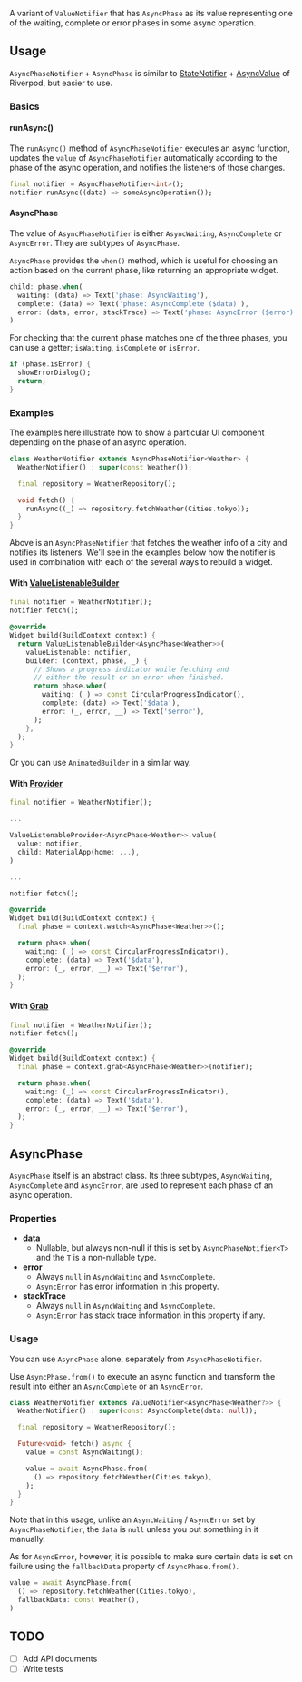 A variant of `ValueNotifier` that has `AsyncPhase` as its value representing one of
the waiting, complete or error phases in some async operation.

## Usage

`AsyncPhaseNotifier` + `AsyncPhase` is similar to [StateNotifier][state_notifier] +
[AsyncValue][async_value] of Riverpod, but easier to use.

[state_notifier]: https://pub.dev/packages/state_notifier
[async_value]: https://pub.dev/documentation/riverpod/latest/riverpod/AsyncValue-class.html

### Basics

#### runAsync()

The `runAsync()` method of `AsyncPhaseNotifier` executes an async function, updates
the `value` of `AsyncPhaseNotifier` automatically according to the phase of the
async operation, and notifies the listeners of those changes.

```dart
final notifier = AsyncPhaseNotifier<int>();
notifier.runAsync((data) => someAsyncOperation());
```

#### AsyncPhase

The value of `AsyncPhaseNotifier` is either `AsyncWaiting`, `AsyncComplete` or
`AsyncError`. They are subtypes of `AsyncPhase`.

`AsyncPhase` provides the `when()` method, which is useful for choosing an action
based on the current phase, like returning an appropriate widget.

```dart
child: phase.when(
  waiting: (data) => Text('phase: AsyncWaiting'),
  complete: (data) => Text('phase: AsyncComplete ($data)'),
  error: (data, error, stackTrace) => Text('phase: AsyncError ($error)'),
)
```

For checking that the current phase matches one of the three phases, you can use
a getter; `isWaiting`, `isComplete` or `isError`.

```dart
if (phase.isError) {
  showErrorDialog();
  return;
}
```

### Examples

The examples here illustrate how to show a particular UI component depending on the
phase of an async operation. 

```dart
class WeatherNotifier extends AsyncPhaseNotifier<Weather> {
  WeatherNotifier() : super(const Weather());

  final repository = WeatherRepository();

  void fetch() {
    runAsync((_) => repository.fetchWeather(Cities.tokyo));
  }
}
```

Above is an `AsyncPhaseNotifier` that fetches the weather info of a city and notifies
its listeners. We'll see in the examples below how the notifier is used in combination
with each of the several ways to rebuild a widget.

#### With [ValueListenableBuilder][value_listenable_builder]

[value_listenable_builder]: https://api.flutter.dev/flutter/widgets/ValueListenableBuilder-class.html

```dart
final notifier = WeatherNotifier();
notifier.fetch();
```

```dart
@override
Widget build(BuildContext context) {
  return ValueListenableBuilder<AsyncPhase<Weather>>(
    valueListenable: notifier,
    builder: (context, phase, _) {
      // Shows a progress indicator while fetching and
      // either the result or an error when finished.
      return phase.when(
        waiting: (_) => const CircularProgressIndicator(),
        complete: (data) => Text('$data'),
        error: (_, error, __) => Text('$error'),
      );
    },
  ); 
}
```

Or you can use `AnimatedBuilder` in a similar way.

#### With [Provider][provider]

[provider]: https://pub.dev/packages/provider

```dart
final notifier = WeatherNotifier();

...

ValueListenableProvider<AsyncPhase<Weather>>.value(
  value: notifier,
  child: MaterialApp(home: ...),
)

...

notifier.fetch();
```

```dart
@override
Widget build(BuildContext context) {
  final phase = context.watch<AsyncPhase<Weather>>();

  return phase.when(
    waiting: (_) => const CircularProgressIndicator(),
    complete: (data) => Text('$data'),
    error: (_, error, __) => Text('$error'),
  );
}
```

#### With [Grab][grab]

[grab]: https://pub.dev/packages/grab

```dart
final notifier = WeatherNotifier();
notifier.fetch();
```

```dart
@override
Widget build(BuildContext context) {
  final phase = context.grab<AsyncPhase<Weather>>(notifier);

  return phase.when(
    waiting: (_) => const CircularProgressIndicator(),
    complete: (data) => Text('$data'),
    error: (_, error, __) => Text('$error'),
  );
}
```

## AsyncPhase

`AsyncPhase` itself is an abstract class. Its three subtypes, `AsyncWaiting`, `AsyncComplete`
and `AsyncError`, are used to represent each phase of an async operation.

### Properties

- **data**
    - Nullable, but always non-null if this is set by `AsyncPhaseNotifier<T>`
      and the `T` is a non-nullable type.
- **error**
    - Always `null` in `AsyncWaiting` and `AsyncComplete`.
    - `AsyncError` has error information in this property.
- **stackTrace**
    - Always `null` in `AsyncWaiting` and `AsyncComplete`.
    - `AsyncError` has stack trace information in this property if any.

### Usage

You can use `AsyncPhase` alone, separately from `AsyncPhaseNotifier`.

Use `AsyncPhase.from()` to execute an async function and transform the result into
either an `AsyncComplete` or an `AsyncError`.

```dart
class WeatherNotifier extends ValueNotifier<AsyncPhase<Weather?>> {
  WeatherNotifier() : super(const AsyncComplete(data: null));

  final repository = WeatherRepository();

  Future<void> fetch() async {
    value = const AsyncWaiting();

    value = await AsyncPhase.from(
      () => repository.fetchWeather(Cities.tokyo),
    );
  }
}
```

Note that in this usage, unlike an `AsyncWaiting` / `AsyncError` set by `AsyncPhaseNotifier`,
the `data` is `null` unless you put something in it manually.

As for `AsyncError`, however, it is possible to make sure certain data is set on failure
using the `fallbackData` property of `AsyncPhase.from()`.

```dart
value = await AsyncPhase.from(
  () => repository.fetchWeather(Cities.tokyo),
  fallbackData: const Weather(),
)
```

## TODO

- [ ] Add API documents
- [ ] Write tests
